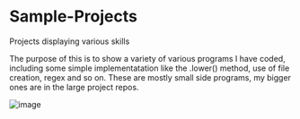 # Sample-Projects
Projects displaying various skills

The purpose of this is to show a variety of various programs I have coded, including some simple implementatation like the .lower() method,
use of file creation, regex and so on.  These are mostly small side programs, my bigger ones are in the large project repos.

![image](https://user-images.githubusercontent.com/57423877/68262529-c1d23400-0000-11ea-9f77-848cbfe891dc.png)

